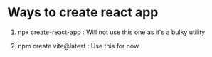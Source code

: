 # Ways to create react app

1. npx create-react-app : Will not use this one as it's a bulky utility 

2. npm create vite@latest : Use this for now